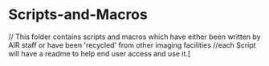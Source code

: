 # Scripts-and-Macros
// This folder contains scripts and macros which have either been written by AIR staff or have been 'recycled' from other imaging facilities
//each Script will have a readme to help end user access and use it.[
